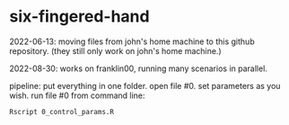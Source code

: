 # six-fingered-hand

2022-06-13: moving files from john's home machine to this github repository.  (they still only work on john's home machine.)

2022-08-30: works on franklin00, running many scenarios in parallel.

pipeline: put everything in one folder.  open file #0.  set parameters as you wish.  run file #0 from command line:

``Rscript 0_control_params.R``
